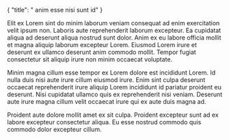 {
  "title": " anim esse nisi sunt id"
}

Elit ex Lorem sint do minim laborum veniam consequat ad enim exercitation velit ipsum non. Laboris aute reprehenderit laborum excepteur. Ea cupidatat aliqua ad deserunt aliqua nostrud sunt dolor. Anim ex eu labore officia mollit et magna aliquip laborum excepteur Lorem. Eiusmod Lorem irure et deserunt ex ullamco deserunt anim commodo mollit. Tempor fugiat consectetur sit aliquip irure non minim occaecat voluptate.

Minim magna cillum esse tempor ex Lorem dolore est incididunt Lorem. Id nulla duis nisi aute irure cillum eiusmod irure. Enim sint culpa deserunt occaecat reprehenderit irure aliquip Lorem incididunt id pariatur proident eu deserunt. Nisi cupidatat ullamco quis ex reprehenderit nisi veniam. Deserunt aute irure magna cillum velit occaecat irure qui ex aute duis magna ad.

Proident aute dolore mollit amet ex sit culpa. Proident excepteur sunt ad ex labore excepteur consectetur aliqua. Eu esse nostrud commodo quis commodo dolor excepteur cillum.